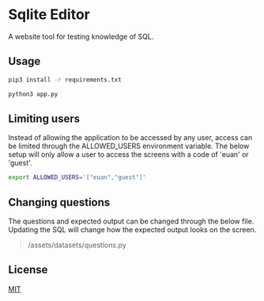 # Sqlite Editor

A website tool for testing knowledge of SQL.

## Usage

```bash
pip3 install -r requirements.txt
```
```bash
python3 app.py
```

## Limiting users
Instead of allowing the application to be accessed by any user, access can be limited through the ALLOWED_USERS environment variable.
The below setup will only allow a user to access the screens with a code of 'euan' or 'guest'.

```bash
export ALLOWED_USERS='["euan","guest"]'
```

## Changing questions
The questions and expected output can be changed through the below file. Updating the SQL will change how the expected output looks on the screen.

> /assets/datasets/questions.py

## License
[MIT](https://choosealicense.com/licenses/mit/)